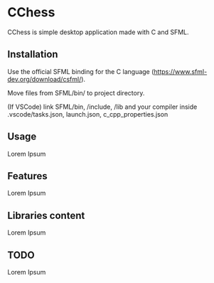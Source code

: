 # CChess

CChess is simple desktop application made with C and SFML.

## Installation

Use the official SFML binding for the C language (https://www.sfml-dev.org/download/csfml/).

Move files from SFML/bin/ to project directory.

(If VSCode) link SFML/bin, /include, /lib and your compiler inside .vscode/tasks.json, launch.json, c_cpp_properties.json

## Usage

Lorem Ipsum

## Features

Lorem Ipsum

## Libraries content

Lorem Ipsum

## TODO

Lorem Ipsum
